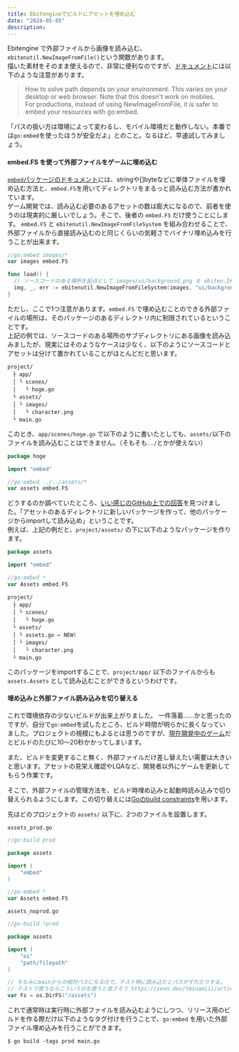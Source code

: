 ```yaml
---
title: Ebitengineでビルドにアセットを埋め込む
date: "2024-05-05"
description:
---
```


Ebitengine で外部ファイルから画像を読み込む、`ebitenutil.NewImageFromFile()`という関数があります。  
描いた素材をそのまま使えるので、非常に便利なのですが、[ドキュメント](https://pkg.go.dev/github.com/hajimehoshi/ebiten/v2/ebitenutil#NewImageFromFile)には以下のような注意があります。

> How to solve path depends on your environment. This varies on your desktop or web browser. Note that this doesn't work on mobiles.  
> For productions, instead of using NewImageFromFile, it is safer to embed your resources with go:embed.

「パスの扱い方は環境によって変わるし、モバイル環境だと動作しない。本番では`go:embed`を使ったほうが安全だよ」とのこと。なるほど、早速試してみましょう。

#### embed.FS を使って外部ファイルをゲームに埋め込む

[`embed`パッケージのドキュメント](https://pkg.go.dev/embed)には、stringや[]byteなどに単体ファイルを埋め込む方法と、`embed.FS`を用いてディレクトリをまるっと読み込む方法が書かれています。  
ゲーム開発では、読み込む必要のあるアセットの数は膨大になるので、前者を使うのは現実的に厳しいでしょう。そこで、後者の `embed.FS` だけ使うことにします。
`embed.FS` と `ebitenutil.NewImageFromFileSystem` を組み合わせることで、外部ファイルから直接読み込むのと同じくらいの気軽さでバイナリ埋め込みを行うことが出来ます。

```go
//go:embed images/*
var images embed.FS

func load() {
  // ソースコードのある場所を起点として images/ui/background.png を ebiten.Image として読み込む
  img, _, err := ebitenutil.NewImageFromFileSystem(images, "ui/background.png")
}
```

ただし、ここで1つ注意があります。`embed.FS` で埋め込むことのできる外部ファイルの場所は、そのパッケージのあるディレクトリ内に制限されているということです。  
上記の例では、ソースコードのある場所のサブディレクトリにある画像を読み込みましたが、現実にはそのようなケースは少なく、以下のようにソースコードとアセットは分けて置かれていることがほとんどだと思います。

```
project/
　├ app/
　│ └ scenes/
　│   └ hoge.go
　└ assets/
　│ └ images/
　│   └ character.png
　└ main.go
```

このとき、`app/scenes/hoge.go` で以下のように書いたとしても、`assets/`以下のファイルを読み込むことはできません。（そもそも`../`とかが使えない）

```go
package hoge

import "embed"

//go:embed ../../assets/*
var assets embed.FS
```

どうするのか調べていたところ、[いい感じのGitHub上での回答](https://github.com/golang/go/issues/46056#issuecomment-1339401427)を見つけました。「アセットのあるディレクトリに新しいパッケージを作って、他のパッケージからimportして読み込め」ということです。  
例えば、上記の例だと、`project/assets/` の下に以下のようなパッケージを作ります。

```go
package assets

import "embed"

//go:embed *
var Assets embed.FS
```

```
project/
　├ app/
　│ └ scenes/
　│   └ hoge.go
　└ assets/
　│ └ assets.go ← NEW!
　│ └ images/
　│   └ character.png
　└ main.go
```

このパッケージをimportすることで、`project/app/` 以下のファイルからも `assets.Assets` として読み込むことができるというわけです。

#### 埋め込みと外部ファイル読み込みを切り替える

これで環境依存の少ないビルドが出来上がりました。  一件落着……かと思ったのですが、自分で`go:embed`を試したところ、ビルド時間が明らかに長くなっていました。プロジェクトの規模にもよるとは思うのですが、[現在開発中のゲーム](https://saekogame.com/)だとビルドのたびに10〜20秒かかってしまいます。

また、ビルドを変更すること無く、外部ファイルだけ差し替えたい需要は大きいと思います。アセットの見栄え確認やLQAなど、開発者以外にゲームを更新してもらう作業です。

そこで、外部ファイルの管理方法を、ビルド時埋め込みと起動時読み込みで切り替えられるようにします。この切り替えには[Goのbuild constraints](https://qiita.com/ssc-ynakamura/items/25e9d2f56ef5f1ca5fd0)を用います。

先ほどのプロジェクトの `assets/` 以下に、2つのファイルを設置します。

`assets_prod.go`

```go
//go:build prod

package assets

import (
	"embed"
)

//go:embed *
var Assets embed.FS
```

`assets_noprod.go`

```go
//go:build !prod

package assets

import (
	"os"
	"path/filepath"
)

// ちなみにmainからの相対パスになるので、テスト時に読み込むとパスがずれたりする。
// テストで使うならこういうのを使うと良さそう https://zenn.dev/tminamiii/articles/find-go-project-root
var Fs = os.DirFS("/assets")
```

これで通常時は実行時に外部ファイルを読み込むようにしつつ、リリース用のビルドを作る際だけ以下のようなタグ付けを行うことで、`go:embed` を用いた外部ファイル埋め込みを行うことができます。

```
$ go build -tags prod main.go
```
